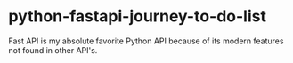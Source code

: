 # python-fastapi-journey-to-do-list
Fast API is my absolute favorite Python API because of its modern features not found in other API's. 
